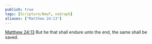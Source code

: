 ```yaml
---
publish: true
tags: [Scripture/NewT, noGraph]
aliases: ["Matthew 24:13"]
---
```

[Matthew 24:13](https://churchofjesuschrist.org/study/scriptures/nt/matt/24?lang=eng&id=p13#p13) But he that shall endure unto the end, the same shall be saved.

